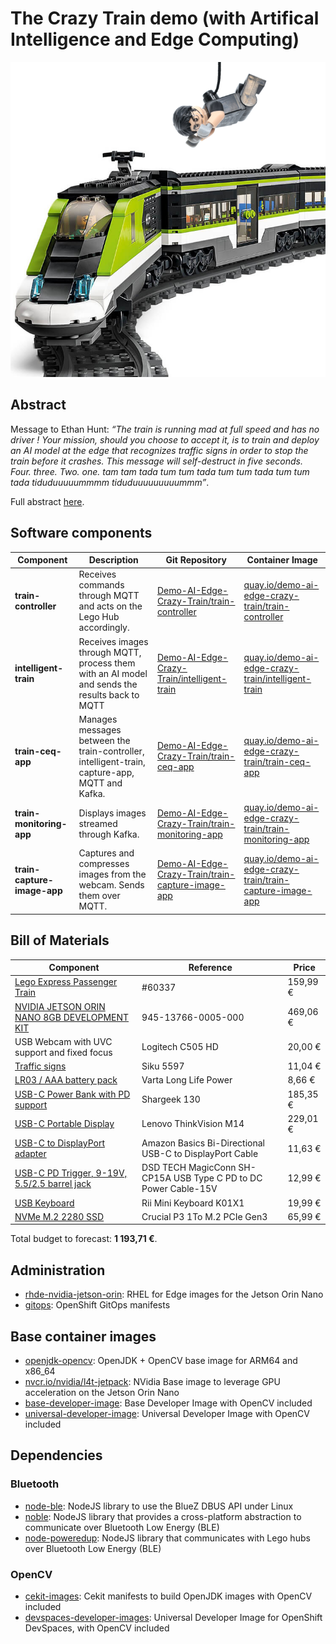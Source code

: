 # The Crazy Train demo (with Artifical Intelligence and Edge Computing)

![](/profile/avatar.png)

## Abstract

Message to Ethan Hunt: *“The train is running mad at full speed and has no driver ! Your mission, should you choose to accept it, is to train and deploy an AI model at the edge that recognizes traffic signs in order to stop the train before it crashes. This message will self-destruct in five seconds. Four. three. Two. one.  tam tam tada tum tum tada tum tum tada tum tum tada tiduduuuuummmm tiduduuuuuuuuummm”*.

Full abstract [here](https://docs.google.com/document/d/135Y6yAEaJZleIXPm74G5dfwyMH8KfNT6hi4YLT4tCkw/edit).

## Software components

| Component | Description | Git Repository | Container Image |
| --- | --- | --- | --- |
| **train-controller** | Receives commands through MQTT and acts on the Lego Hub accordingly. | [Demo-AI-Edge-Crazy-Train/train-controller](https://github.com/Demo-AI-Edge-Crazy-Train/train-controller) | [quay.io/demo-ai-edge-crazy-train/train-controller](https://quay.io/repository/demo-ai-edge-crazy-train/train-controller) |
| **intelligent-train** | Receives images through MQTT, process them with an AI model and sends the results back to MQTT | [Demo-AI-Edge-Crazy-Train/intelligent-train](https://github.com/Demo-AI-Edge-Crazy-Train/intelligent-train) | [quay.io/demo-ai-edge-crazy-train/intelligent-train](https://quay.io/repository/demo-ai-edge-crazy-train/intelligent-train) |
| **train-ceq-app** | Manages messages between the train-controller, intelligent-train, capture-app, MQTT and Kafka. | [Demo-AI-Edge-Crazy-Train/train-ceq-app](https://github.com/Demo-AI-Edge-Crazy-Train/train-ceq-app) | [quay.io/demo-ai-edge-crazy-train/train-ceq-app](https://quay.io/repository/demo-ai-edge-crazy-train/train-ceq-app) |
| **train-monitoring-app** | Displays images streamed through Kafka. | [Demo-AI-Edge-Crazy-Train/train-monitoring-app](https://github.com/Demo-AI-Edge-Crazy-Train/train-monitoring-app) | [quay.io/demo-ai-edge-crazy-train/train-monitoring-app](https://quay.io/repository/demo-ai-edge-crazy-train/train-monitoring-app) |
| **train-capture-image-app** | Captures and compresses images from the webcam. Sends them over MQTT. | [Demo-AI-Edge-Crazy-Train/train-capture-image-app](https://github.com/Demo-AI-Edge-Crazy-Train/train-capture-image-app) | [quay.io/demo-ai-edge-crazy-train/train-capture-image-app](https://quay.io/repository/demo-ai-edge-crazy-train/train-capture-image-app) |

## Bill of Materials

| Component                                                                                                            | Reference                                                       | Price    |
|----------------------------------------------------------------------------------------------------------------------|-----------------------------------------------------------------|----------|
| [Lego Express Passenger Train](https://www.lego.com/en-fr/product/express-passenger-train-60337)                     | #60337                                                          | 159,99 € |
| [NVIDIA JETSON ORIN NANO 8GB DEVELOPMENT KIT](https://www.siliconhighwaydirect.com/product-p/945-13766-0005-000.htm) | 945-13766-0005-000                                              | 469,06 € |
| USB Webcam with UVC support and fixed focus                                                                          | Logitech C505 HD                                                | 20,00 €  |
| [Traffic signs](https://www.amazon.fr/dp/B00I65IH3I)                                                                 | Siku 5597                                                       | 11,04 €  |
| [LR03 / AAA battery pack](https://www.amazon.fr/dp/B003A6FA60)                                                       | Varta Long Life Power                                           | 8,66 €   |
| [USB-C Power Bank with PD support](https://sharge.com/products/storm2-slim)                                          | Shargeek 130                                                    | 185,35 € |
| [USB-C Portable Display](https://www.lenovo.com/us/en/p/accessories-and-software/monitors/office/61dduar6us)         | Lenovo ThinkVision M14                                          | 229,01 € |
| [USB-C to DisplayPort adapter](https://www.amazon.fr/gp/product/B081VK7Q94/)                                         | Amazon Basics Bi-Directional USB-C to DisplayPort Cable         | 11,63 €  |
| [USB-C PD Trigger, 9-19V, 5.5/2.5 barrel jack](https://www.amazon.fr/gp/product/B0B9FTJHGV/)                         | DSD TECH MagicConn SH-CP15A USB Type C PD to DC Power Cable-15V | 12,99 €  |
| [USB Keyboard](https://www.amazon.fr/gp/product/B082VYZ694/)                                                         | Rii Mini Keyboard K01X1                                         | 19,99 €  |
| [NVMe M.2 2280 SSD](https://www.amazon.fr/dp/B0C2WGL8DQ)                                                             | Crucial P3 1To M.2 PCIe Gen3                                    | 65,99 €  |

Total budget to forecast: **1 193,71 €**.

## Administration

- [rhde-nvidia-jetson-orin](https://github.com/Demo-AI-Edge-Crazy-Train/rhde-nvidia-jetson-orin): RHEL for Edge images for the Jetson Orin Nano
- [gitops](https://github.com/Demo-AI-Edge-Crazy-Train/gitops): OpenShift GitOps manifests

## Base container images

- [openjdk-opencv](https://quay.io/repository/demo-ai-edge-crazy-train/openjdk-opencv): OpenJDK + OpenCV base image for ARM64 and x86_64
- [nvcr.io/nvidia/l4t-jetpack](https://catalog.ngc.nvidia.com/orgs/nvidia/containers/l4t-jetpack): NVidia Base image to leverage GPU acceleration on the Jetson Orin Nano
- [base-developer-image](https://quay.io/repository/demo-ai-edge-crazy-train/base-developer-image): Base Developer Image with OpenCV included
- [universal-developer-image](https://quay.io/repository/demo-ai-edge-crazy-train/universal-developer-image): Universal Developer Image with OpenCV included

## Dependencies

### Bluetooth

- [node-ble](https://github.com/Demo-AI-Edge-Crazy-Train/node-ble): NodeJS library to use the BlueZ DBUS API under Linux
- [noble](https://github.com/Demo-AI-Edge-Crazy-Train/noble): NodeJS library that provides a cross-platform abstraction to communicate over Bluetooth Low Energy (BLE)
- [node-poweredup](https://github.com/Demo-AI-Edge-Crazy-Train/node-poweredup): NodeJS library that communicates with Lego hubs over Bluetooth Low Energy (BLE)

### OpenCV

- [cekit-images](https://github.com/Demo-AI-Edge-Crazy-Train/cekit-images): Cekit manifests to build OpenJDK images with OpenCV included
- [devspaces-developer-images](https://github.com/Demo-AI-Edge-Crazy-Train/devspaces-developer-images): Universal Developer Image for OpenShift DevSpaces, with OpenCV included
